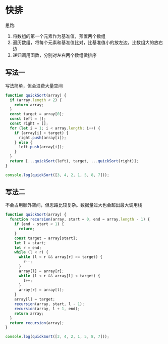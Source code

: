 # 快排

思路:

1. 将数组的第一个元素作为基准值，预置两个数组
2. 遍历数组，将每个元素和基准值比对，比基准值小的放左边，比数组大的放右边
3. 递归调用函数，分别对左右两个数组做排序

## 写法一

写法简单，但会浪费大量空间

```js
function quickSort(array) {
  if (array.length < 2) {
    return array;
  }
  const target = array[0];
  const left = [];
  const right = [];
  for (let i = 1; i < array.length; i++) {
    if (array[i] > target) {
      right.push(array[i]);
    } else {
      left.push(array[i]);
    }
  }
  return [...quickSort(left), target, ...quickSort(right)];
}

console.log(quickSort([3, 4, 2, 1, 5, 8, 7]));
```

## 写法二

不会占用额外空间，但思路比较复杂。数据量过大也会超出最大调用栈

```js
function quickSort(array) {
  function recursion(array, start = 0, end = array.length - 1) {
    if (end - start < 1) {
      return;
    }
    const target = array[start];
    let l = start;
    let r = end;
    while (l < r) {
      while (l < r && array[r] >= target) {
        r--;
      }
      array[l] = array[r];
      while (l < r && array[l] < target) {
        l++;
      }
      array[r] = array[l];
    }
    array[l] = target;
    recursion(array, start, l - 1);
    recursion(array, l + 1, end);
    return array;
  }
  return recursion(array);
}

console.log(quickSort([3, 4, 2, 1, 5, 8, 7]));
```

